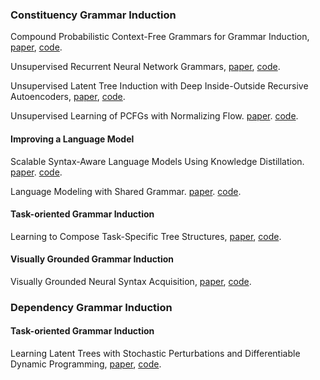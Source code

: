 ### Constituency Grammar Induction

Compound Probabilistic Context-Free Grammars for Grammar Induction, [paper](https://arxiv.org/abs/1906.10225), [code](https://github.com/harvardnlp/compound-pcfg).

Unsupervised Recurrent Neural Network Grammars, [paper](https://arxiv.org/abs/1904.03746), [code](https://github.com/harvardnlp/urnng).

Unsupervised Latent Tree Induction with Deep Inside-Outside Recursive Autoencoders, [paper](https://arxiv.org/abs/1904.02142), [code](https://github.com/iesl/diora).

Unsupervised Learning of PCFGs with Normalizing Flow. [paper](https://www.aclweb.org/anthology/P19-1234/). [code](https://github.com/lifengjin/acl_flow).

#### Improving a Language Model

Scalable Syntax-Aware Language Models Using Knowledge Distillation. [paper](https://www.aclweb.org/anthology/P19-1337/). [code](#).

Language Modeling with Shared Grammar. [paper](https://www.aclweb.org/anthology/P19-1437/). [code](#).

#### Task-oriented Grammar Induction

Learning to Compose Task-Specific Tree Structures, [paper](https://arxiv.org/abs/1707.02786), [code](https://github.com/jihunchoi/unsupervised-treelstm).

#### Visually Grounded Grammar Induction

Visually Grounded Neural Syntax Acquisition, [paper](https://arxiv.org/abs/1906.02890), [code](https://github.com/ExplorerFreda/VGNSL).

### Dependency Grammar Induction

#### Task-oriented Grammar Induction

Learning Latent Trees with Stochastic Perturbations and Differentiable Dynamic Programming, [paper](https://arxiv.org/abs/1906.09992), [code](https://github.com/FilippoC/diffdp).
